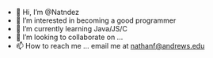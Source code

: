 - 👋 Hi, I’m @Natndez
- 👀 I’m interested in becoming a good programmer
- 🌱 I’m currently learning Java/JS/C
- 💞️ I’m looking to collaborate on ...
- 📫 How to reach me ... email me at nathanf@andrews.edu

<!---
Natndez/Natndez is a ✨ special ✨ repository because its `README.md` (this file) appears on your GitHub profile.
You can click the Preview link to take a look at your changes.
--->
